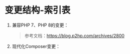 # 变更结构-索引表

1. 兼容PHP 7、PHP 8的变更：

   > 参考文档：https://blog.p2hp.com/archives/2800

2. 现代化Composer变更：

